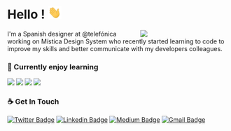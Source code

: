 <h1> Hello <world/>! <img src="https://raw.githubusercontent.com/ABSphreak/ABSphreak/master/gifs/Hi.gif" width="30px"></h2>

<img align='right' src='https://user-images.githubusercontent.com/5713670/87202985-820dcb80-c2b6-11ea-9f56-7ec461c497c3.gif' width='200"'>

I'm a Spanish designer at @telefónica working on Mística Design System who recently started learning to code to improve my skills and better communicate with my developers colleagues.

### 🏓 Currently enjoy learning

<img src="https://img.shields.io/badge/javascript%20-%23323330.svg?&style=for-the-badge&logo=javascript&logoColor=%23F7DF1E">   <img src="https://img.shields.io/badge/html5%20-%23E34F26.svg?&style=for-the-badge&logo=html5&logoColor=white">   <img src="https://img.shields.io/badge/css3%20-%231572B6.svg?&style=for-the-badge&logo=css3&logoColor=white"> <img src="=https://img.shields.io/badge/-GitHub-181717?style=flat-square&logo=github">

### ☕ Get In Touch
  
  [![Twitter Badge](https://img.shields.io/badge/Twitter-1ca0f1?style=flat-square&labelColor=1ca0f1&logo=twitter&logoColor=white&link=https://twitter.com/@anusk11)](https://twitter.com/@anusk11) [![Linkedin Badge](https://img.shields.io/badge/Linkedin-blue?style=flat-square&logo=Linkedin&logoColor=white&link=https://www.linkedin.com/in/analopezmontes/)](https://www.linkedin.com/in/analopezmontes/) [![Medium Badge](https://img.shields.io/badge/Medium-03a57a?style=flat-square&labelColor=000000&logo=Medium&link=https://medium.com/ana-montes11/)](https://medium.com/ana-montes11)
[![Gmail Badge](https://img.shields.io/badge/Gmail-c14438?style=flat-square&logo=Gmail&logoColor=white&link=mailto:ana.montes11@gmail.com)](mailto:ana.montes11@gmail.com)
